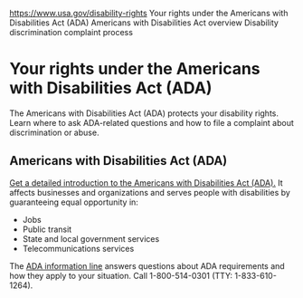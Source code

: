 

https://www.usa.gov/disability-rights
Your rights under the Americans with Disabilities Act (ADA)
Americans with Disabilities Act overview
Disability discrimination complaint process

Your rights under the Americans with Disabilities Act (ADA)
===========================================================

The Americans with Disabilities Act (ADA) protects your disability rights. Learn where to ask ADA-related questions and how to file a complaint about discrimination or abuse.

**Americans with Disabilities Act (ADA)**
-----------------------------------------

[Get a detailed introduction to the Americans with Disabilities Act (ADA).](https://www.ada.gov/topics/intro-to-ada/)
It affects businesses and organizations and serves people with disabilities by guaranteeing equal opportunity in:

* Jobs
* Public transit
* State and local government services
* Telecommunications services

The
[ADA information line](https://www.ada.gov/infoline/)
answers questions about ADA requirements and how they apply to your situation. Call 1-800-514-0301 (TTY: 1-833-610-1264).
